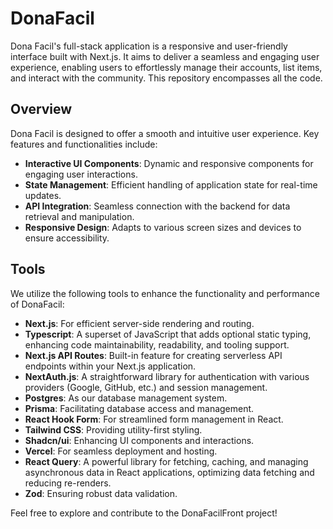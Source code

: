 # DonaFacil

Dona Facil's full-stack application is a responsive and user-friendly interface built with Next.js. It aims to deliver a seamless and engaging user experience, enabling users to effortlessly manage their accounts, list items, and interact with the community. This repository encompasses all the code.

## Overview

Dona Facil is designed to offer a smooth and intuitive user experience. Key features and functionalities include:

- **Interactive UI Components**: Dynamic and responsive components for engaging user interactions.
- **State Management**: Efficient handling of application state for real-time updates.
- **API Integration**: Seamless connection with the backend for data retrieval and manipulation.
- **Responsive Design**: Adapts to various screen sizes and devices to ensure accessibility.

## Tools

We utilize the following tools to enhance the functionality and performance of DonaFacil:

- **Next.js**: For efficient server-side rendering and routing.
- **Typescript**: A superset of JavaScript that adds optional static typing, enhancing code maintainability, readability, and tooling support.
- **Next.js API Routes**: Built-in feature for creating serverless API endpoints within your Next.js application.
- **NextAuth.js**: A straightforward library for authentication with various providers (Google, GitHub, etc.) and session management.
- **Postgres**: As our database management system.
- **Prisma**: Facilitating database access and management.
- **React Hook Form**: For streamlined form management in React.
- **Tailwind CSS**: Providing utility-first styling.
- **Shadcn/ui**: Enhancing UI components and interactions.
- **Vercel**: For seamless deployment and hosting.
- **React Query**: A powerful library for fetching, caching, and managing asynchronous data in React applications, optimizing data fetching and reducing re-renders.
- **Zod**: Ensuring robust data validation.

Feel free to explore and contribute to the DonaFacilFront project!
